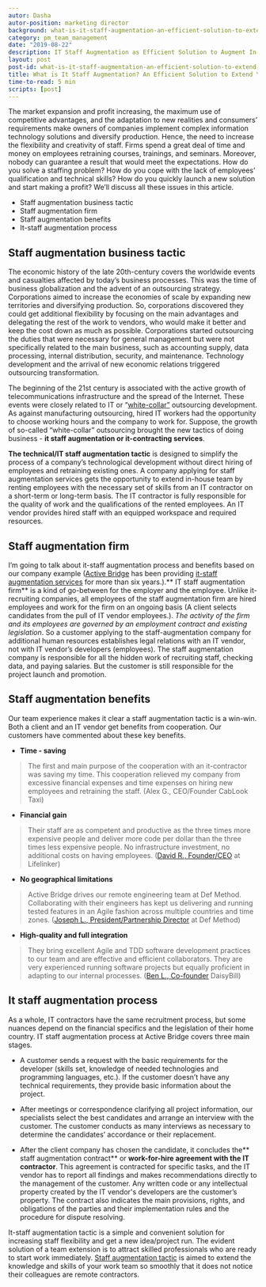 ```yaml
---
autor: Dasha
autor-position: marketing director
background: what-is-it-staff-augmentation-an-efficient-solution-to-extend-your-dev-team-back
category: pm_team_management
date: "2019-08-22"
description: IT Staff Augmentation as Efficient Solution to Augment In-house Team
layout: post
post-id: what-is-it-staff-augmentation-an-efficient-solution-to-extend-your-dev-team
title: What is It Staff Augmentation? An Efficient Solution to Extend Your Dev Team
time-to-read: 5 min
scripts: [post]
---
```


The market expansion and profit increasing, the maximum use of competitive advantages, and the adaptation to new realities and consumers’ requirements make owners of companies implement complex information technology solutions and diversify production. Hence, the need to increase the flexibility and creativity of staff. Firms spend a great deal of time and money on employees retraining courses, trainings, and seminars. Moreover, nobody can guarantee a result that would meet the expectations. How do you solve a staffing problem? How do you cope with the lack of employees’ qualification and technical skills? How do you quickly launch a new solution and start making a profit? We’ll discuss all these issues in this article.

* Staff augmentation business tactic
* Staff augmentation firm
* Staff augmentation benefits
* It-staff augmentation process


## Staff augmentation business tactic

The economic history of the late 20th-century covers the worldwide events and casualties affected by today’s business processes. This was the time of business globalization and the advent of an outsourcing strategy. Сorporations aimed to increase the economies of scale by expanding new territories and diversifying production. So, corporations discovered they could get additional flexibility by focusing on the main advantages and delegating the rest of the work to vendors, who would make it better and keep the cost down as much as possible. Corporations started outsourcing the duties that were necessary for general management but were not specifically related to the main business, such as accounting supply, data processing, internal distribution, security, and maintenance. Technology development and the arrival of new economic relations triggered outsourcing transformation.

The beginning of the 21st century is associated with the active growth of telecommunications infrastructure and the spread of the Internet. These events were closely related to IT or “[white-collar”](https://en.wikipedia.org/wiki/White-collar_worker) outsourcing development. As against manufacturing outsourcing, hired IT workers had the opportunity to choose working hours and the company to work for. Suppose, the growth of so-called “white-collar” outsourcing brought the new tactics of doing business - **it staff augmentation or it-contracting services**. 

**The technical/IT staff augmentation tactic** is designed to simplify the process of a company’s technological development without direct hiring of employees and retraining existing ones. A company applying for staff augmentation services gets the opportunity to extend in-house team by renting employees with the necessary set of skills from an IT contractor on a short-term or long-term basis. The IT contractor is fully responsible for the quality of work and the qualifications of the rented employees. An IT vendor provides hired staff with an equipped workspace and required resources.

## Staff augmentation firm

I’m going to talk about it-staff augmentation process and benefits based on our company example ([Active Bridge](https://activebridge.org/) has been providing [it-staff augmentation services](https://activebridge.org/how-we-work) for more than six years.).** IT staff augmentation firm** is a kind of go-between for the employer and the employee. Unlike it-recruiting companies, all employees of the staff augmentation firm are hired employees and work for the firm on an ongoing basis (A client selects candidates from the pull of IT vendor employees.). *The activity of the firm and its employees are governed by an employment contract and existing legislation*. So a customer applying to the staff-augmentation company for additional human resources establishes legal relations with an IT vendor, not with IT vendor’s developers (employees). The staff augmentation company is responsible for all the hidden work of recruiting staff, checking data, and paying salaries. But the customer is still responsible for the project launch and promotion.


## Staff augmentation benefits

Our team experience makes it clear a staff augmentation tactic is a win-win. Both a client and an IT vendor get benefits from cooperation. Our customers have commented about these key benefits.

* **Time - saving**
> The first and main purpose of the cooperation with an it-contractor was saving my time. This cooperation relieved my company from excessive financial expenses and time expenses on hiring new employees and retraining the staff. (Alex G., CEO/Founder CabLook Taxi)

* **Financial gain**
> Their staff are as competent and productive as the three times more expensive people and deliver more code per dollar than the three times less expensive people. No infrastructure investment, no additional costs on having employees. ([David R., Founder/CEO](https://activebridge.org/portfolio#testimonial-lifelinker-inc) at Lifelinker)

* **No geographical limitations**
> Active Bridge drives our remote engineering team at Def Method. Collaborating with their engineers has kept us delivering and running tested features in an Agile fashion across multiple countries and time zones. ([Joseph L., President/Partnership Director](https://activebridge.org/portfolio#testimonial-def-method) at Def Method)

* **High-quality and full integration**
> They bring excellent Agile and TDD software development practices to our team and are effective and efficient collaborators. They are very experienced running software projects but equally proficient in adapting to our internal processes. ([Ben L., Co-founder](https://activebridge.org/portfolio#testimonial-daisybill) DaisyBill)


## It staff augmentation process

As a whole, IT contractors have the same recruitment process, but some nuances depend on the financial specifics and the legislation of their home country. IT staff augmentation process at Active Bridge covers three main stages.

* A customer sends a request with the basic requirements for the developer (skills set, knowledge of needed technologies and programming languages, etc.). If the customer doesn’t have any technical requirements, they provide basic information about the project.

* After meetings or correspondence clarifying all project information, our specialists select the best candidates and arrange an interview with the customer. The customer conducts as many interviews as necessary to determine the candidates’ accordance or their replacement.

* After the client company has chosen the candidate, it concludes the** staff augmentation contract** or **work-for-hire agreement with the IT contractor**. This agreement is contracted for specific tasks, and the IT vendor has to report all findings and makes recommendations directly to the management of the customer. Any written code or any intellectual property created by the IT vendor's developers are the customer’s property. The contract also indicates the main provisions, rights, and obligations of the parties and their implementation rules and the procedure for dispute resolving.


It-staff augmentation tactic is a simple and convenient solution for increasing staff flexibility and get a new idea/project run. The evident solution of a team extension is to attract skilled professionals who are ready to start work immediately. [Staff augmentation tactic](https://www.toptal.com/insights/future-of-work/what-is-staff-augmentation) is aimed to extend the knowledge and skills of your work team so smoothly that it does not notice their colleagues are remote contractors.
